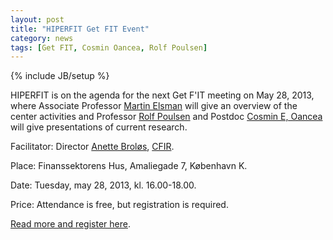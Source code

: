 ```yaml
---
layout: post
title: "HIPERFIT Get FIT Event"
category: news
tags: [Get FIT, Cosmin Oancea, Rolf Poulsen]
---
```

{% include JB/setup %}

HIPERFIT is on the agenda for the next Get F'IT meeting on May 28,
2013, where Associate Professor [Martin Elsman](http:/www.elsman.com)
will give an overview of the center activities and Professor [Rolf
Poulsen](http://www.math.ku.dk/~rolf) and Postdoc [Cosmin E,
Oancea](http://www.diku.dk/~zgh600) will give presentations of current
research.

Facilitator: Director [Anette
Broløs](http://www.cfir.dk/OmCFIR/Pages/Medarbejdere.aspx),
[CFIR](http://www.cfir.dk/Pages/default.aspx).

Place: Finanssektorens Hus, Amaliegade 7, København K.

Date: Tuesday, may 28, 2013, kl. 16.00-18.00.

Price: Attendance is free, but registration is required.

[Read more and register
here](http://www.cfir.dk/Arrangementer/GetFITarrangementer/GetFIT2013/getfitmaj2013/Pages/default.aspx).